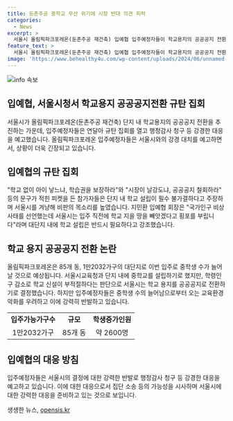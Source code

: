 ```yaml
---
title: 둔촌주공 중학교 무산 위기에 시장 반대 의견 피력
categories:
  - News
excerpt: >
  서울시 올림픽파크포레온(둔촌주공 재건축) 입예협 입주예정자들이 학교용지의 공공공지 전환에 반발하여 규탄 집회를 열었다. 학교 용지가 사라진다면 학습환경이 악화되는 것을 우려하며, 학교 설립이 불가피하다고 지적했다. 서울시는 학교 용지를 공공공지로 전환하겠다는 입장이지만, 조합과 지역구 의원 등과의 협의는 평행선을 달리고 있어 갈등이 예상된다. 입예협은 행정감사 청구를 포함한 강력한 대응을 예고하고 있으며, 기관 소송이나 집단 소송까지 가능성을 시사하고 있다. (150자)
feature_text: >
  서울시 올림픽파크포레온(둔촌주공 재건축) 입예협 입주예정자들이 학교용지의 공공공지 전환에 반발하여 규탄 집회를 열었다. 학교 용지가 사라진다면 학습환경이 악화되는 것을 우려하며, 학교 설립이 불가피하다고 지적했다. 서울시는 학교 용지를 공공공지로 전환하겠다는 입장이지만, 조합과 지역구 의원 등과의 협의는 평행선을 달리고 있어 갈등이 예상된다. 입예협은 행정감사 청구를 포함한 강력한 대응을 예고하고 있으며, 기관 소송이나 집단 소송까지 가능성을 시사하고 있다. (150자)
image: 'https://www.behealthy4u.com/wp-content/uploads/2024/06/unnamed-file.png'
---
```


<p><img src="https://www.behealthy4u.com/wp-content/uploads/2024/06/unnamed-file.png" alt="info 속보" /></p>

<h2 data-ke-size="size26">입예협, 서울시청서 학교용지 공공공지전환 규탄 집회</h2>

<p data-ke-size="size16">서울시가 올림픽파크포레온(둔촌주공 재건축) 단지 내 학교용지의 공공공지 전환을 추진하는 가운데, 입주예정자들은 연달아 규탄 집회를 열고 행정감사 청구 등 강경한 대응을 예고했습니다. 올림픽파크포레온 입주예정자들은 서울시와의 강경 대치를 예고하면서, 상황이 더욱 긴장되고 있습니다.</p>

<h2 data-ke-size="size26">입예협의 규탄 집회</h2>

<p data-ke-size="size16">"학교 없이 아이 낳느냐, 학습권을 보장하라"와 "시장이 날강도냐, 공공공지 철회하라" 등의 문구가 적힌 피켓을 든 참가자들은 단지 내 학교 설립이 필수 불가결하다고 주장하며 서울시를 겨냥해 비판의 목소리를 높였습니다. 지민환 입예협 회장은 "국가인구 비상사태를 선언했는데 서울시는 입주 직전에 학교 지을 땅을 빼앗겠다고 횡포를 부립니다"라며 대단지 내에 학교 설립은 반드시 필요하다고 강조했습니다.</p>

<h2 data-ke-size="size26">학교 용지 공공공지 전환 논란</h2>

<p data-ke-size="size16">올림픽파크포레온은 85개 동, 1만2032가구의 대단지로 이번 입주로 중학생 수가 늘어날 것으로 예상됩니다. 서울시교육청과 단지 내에 중학교를 설립하기로 했지만, 학령인구 감소로 학교 신설이 부적절하다는 판단으로 서울시는 학교 용지를 공공공지로 전환하기로 결정했습니다. 하지만 입주예정자들은 중학생 수의 늘어남으로부터 오는 교육환경 악화를 우려하고 이에 강력히 반발하고 있습니다.</p>

<table>
    <tr>
        <td style="text-align: center; height: 17px;"><b>입주가능가구수</b></td>
        <td style="text-align: center; height: 17px;"><b>규모</b></td>
        <td style="text-align: center; height: 17px;"><b>학생증가인원</b></td>
    </tr>
    <tr>
        <td style="text-align: center; height: 17px;">1만2032가구</td>
        <td style="text-align: center; height: 17px;">85개 동</td>
        <td style="text-align: center; height: 17px;">약 2600명</td>
    </tr>
</table>

<h2 data-ke-size="size26">입예협의 대응 방침</h2>

<p data-ke-size="size16">입주예정자들은 서울시의 결정에 대한 강력한 반발로 행정감사 청구 등 강경한 대응을 예고하고 있습니다. 이에 대한 대응으로서 집단 소송 등의 가능성을 시사하며 서울시에 대한 강력한 대응을 준비하고 있는 것으로 보입니다.</p>
생생한 뉴스, <a href="https://opensis.kr" rel="dofollow">opensis.kr</a>


